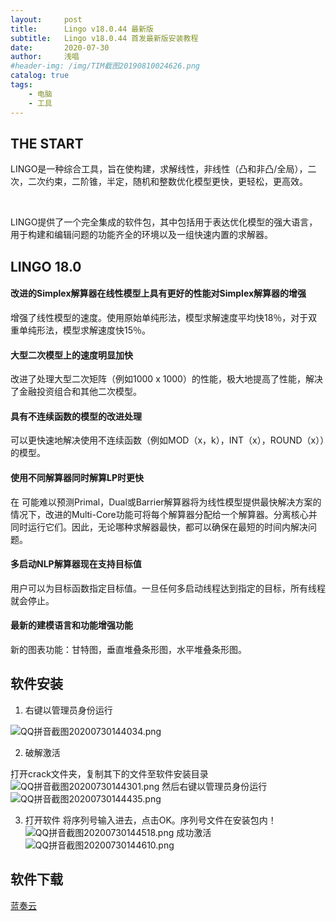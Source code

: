 ```yaml
---
layout:     post
title:      Lingo v18.0.44 最新版
subtitle:   Lingo v18.0.44 首发最新版安装教程
date:       2020-07-30
author:     浅唱
#header-img: /img/TIM截图20190810024626.png
catalog: true
tags:
    - 电脑
    - 工具
---
```



## THE START

LINGO是一种综合工具，旨在使构建，求解线性，非线性（凸和非凸/全局），二次，二次约束，二阶锥，半定，随机和整数优化模型更快，更轻松，更高效。   

​

LINGO提供了一个完全集成的软件包，其中包括用于表达优化模型的强大语言，用于构建和编辑问题的功能齐全的环境以及一组快速内置的求解器。      
   
## LINGO 18.0

#### 改进的Simplex解算器在线性模型上具有更好的性能对Simplex解算器的增强

增强了线性模型的速度。使用原始单纯形法，模型求解速度平均快18％，对于双重单纯形法，模型求解速度快15％。

#### 大型二次模型上的速度明显加快

改进了处理大型二次矩阵（例如1000 x 1000）的性能，极大地提高了性能，解决了金融投资组合和其他二次模型。

#### 具有不连续函数的模型的改进处理

可以更快速地解决使用不连续函数（例如MOD（x，k），INT（x），ROUND（x））的模型。

#### 使用不同解算器同时解算LP时更快

在 可能难以预测Primal，Dual或Barrier解算器将为线性模型提供最快解决方案的情况下，改进的Multi-Core功能可将每个解算器分配给一个解算器。分离核心并同时运行它们。因此，无论哪种求解器最快，都可以确保在最短的时间内解决问题。

#### 多启动NLP解算器现在支持目标值

用户可以为目标函数指定目标值。一旦任何多启动线程达到指定的目标，所有线程就会停止。

#### 最新的建模语言和功能增强功能

新的图表功能：甘特图，垂直堆叠条形图，水平堆叠条形图。

      
## 软件安装

1. 右键以管理员身份运行

![QQ拼音截图20200730144034.png](https://cdn.jsdelivr.net/gh/qcnhy/blog.github.io/img/QQ拼音截图20200730144034.png)

2. 破解激活

打开crack文件夹，复制其下的文件至软件安装目录
![QQ拼音截图20200730144301.png](https://cdn.jsdelivr.net/gh/qcnhy/blog.github.io/img/QQ拼音截图20200730144301.png)
然后右键以管理员身份运行
![QQ拼音截图20200730144435.png](https://cdn.jsdelivr.net/gh/qcnhy/blog.github.io/img/QQ拼音截图20200730144435.png)

3. 打开软件
将序列号输入进去，点击OK。序列号文件在安装包内！
![QQ拼音截图20200730144518.png](https://cdn.jsdelivr.net/gh/qcnhy/blog.github.io/img/QQ拼音截图20200730144518.png)
成功激活
![QQ拼音截图20200730144610.png](https://cdn.jsdelivr.net/gh/qcnhy/blog.github.io/img/QQ拼音截图20200730144610.png)

## 软件下载
[蓝奏云](https://wwa.lanzous.com/i3mrTf4nwrg)